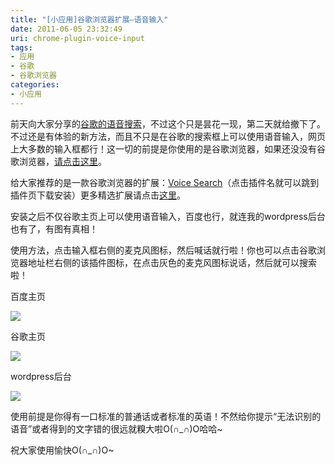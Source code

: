 ```yaml
---
title: "[小应用]谷歌浏览器扩展—语音输入"
date: 2011-06-05 23:32:49
uri: chrome-plugin-voice-input
tags: 
- 应用
- 谷歌
- 谷歌浏览器
categories: 
- 小应用
---
```


前天向大家分享的[谷歌的语音搜索](http://www.evecalm.com/2011/06/google-voice-search.html "【小应用】谷歌在线语音搜索")，不过这个只是昙花一现，第二天就给撤下了。不过还是有体验的新方法，而且不只是在谷歌的搜索框上可以使用语音输入，网页上大多数的输入框都行！这一切的前提是你使用的是谷歌浏览器，如果还没没有谷歌浏览器，[请点击这里](http://www.evecalm.com/2011/05/chrome-download.html "【软件】谷歌浏览器之各个版本下载")。

给大家推荐的是一款谷歌浏览器的扩展：[Voice Search](https://chrome.google.com/webstore/detail/hhfkcobomkalfdlmkongnhnhahkmnaad "voice search")（点击插件名就可以跳到插件页下载安装）更多精选扩展请点击[这里](http://www.evecalm.com/2011/05/chrome-extention-recommend.html "【小应用】谷歌浏览器扩展推荐")。

安装之后不仅谷歌主页上可以使用语音输入，百度也行，就连我的wordpress后台也有了，有图有真相！

使用方法，点击输入框右侧的麦克风图标，然后喊话就行啦！你也可以点击谷歌浏览器地址栏右侧的该插件图标，在点击灰色的麦克风图标说话，然后就可以搜索啦！

百度主页

![](https://yqmfyg.bn1.livefilestore.com/y2ph-tWog3xCwapxtF21YVdKMFx7eANap5YQDzQ5ZkviXLUCy_TAPhxFal_4bnlu4MEHVxg3HtPkp381T6fe_yLXjSygt-0ln_bACi7eepCdq4/inputhelper.jpg?psid=1)

谷歌主页

![](https://yqmfyg.bn1.livefilestore.com/y2ppi5mJ0V0F_phqkwPesMsuzwgX27pL9Fkr2I6fse7_ZTlP5JYSx0JP1OqV_lTWj5qaUUwy_F4OqttmmHsrEdQFPfIkI4dvFclhHydzH4AZd4/inputhelper2.jpg?psid=1)

wordpress后台

![](https://yqmfyg.bn1.livefilestore.com/y2pwEUg6HEefh0zEBcLWXUXJLQ6Y82RrIFiAQuHd8Jxy7vuqgUHJzEVAVbZOR3urSdja4OF1lSeSilZbA_sAcGNmcFS6KTP9J1Dfj6CbLeDJaE/inputhelper3.jpg?psid=1)

使用前提是你得有一口标准的普通话或者标准的英语！不然给你提示“无法识别的语音”或者得到的文字错的很远就糗大啦O(∩_∩)O哈哈~

祝大家使用愉快O(∩_∩)O~
